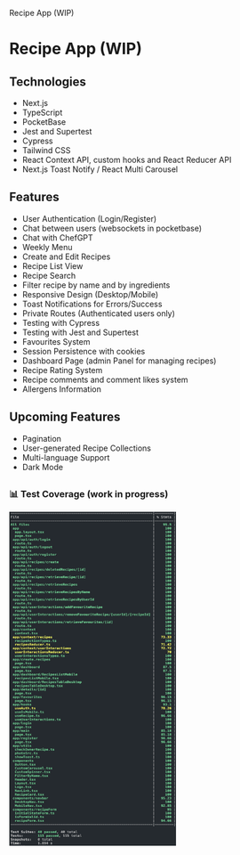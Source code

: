 Recipe App (WIP)

# Recipe App (WIP)

## Technologies

- Next.js
- TypeScript
- PocketBase
- Jest and Supertest
- Cypress
- Tailwind CSS
- React Context API, custom hooks and React Reducer API
- Next.js Toast Notify / React Multi Carousel

## Features

- User Authentication (Login/Register)
- Chat between users (websockets in pocketbase)
- Chat with ChefGPT
- Weekly Menu
- Create and Edit Recipes
- Recipe List View
- Recipe Search
- Filter recipe by name and by ingredients
- Responsive Design (Desktop/Mobile)
- Toast Notifications for Errors/Success
- Private Routes (Authenticated users only)
- Testing with Cypress
- Testing with Jest and Supertest
- Favourites System
- Session Persistence with cookies
- Dashboard Page (admin Panel for managing recipes)
- Recipe Rating System
- Recipe comments and comment likes system
- Allergens Information

## Upcoming Features

- Pagination
- User-generated Recipe Collections
- Multi-language Support
- Dark Mode

## <h3>📊 Test Coverage (work in progress)</h3>

<img src="./public/images/githubImages/coverage.png" alt="Texto alternativo" width="300" height="600">
